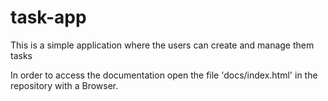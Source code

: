 # task-app
This is a simple application where the users can create and manage them tasks

In order to access the documentation open the file 'docs/index.html' in the repository with a Browser.
